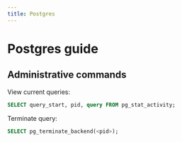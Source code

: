 ```yaml
---
title: Postgres
---
```


Postgres guide
==============

Administrative commands
-----------------------

   View current queries:
   ```sql
   SELECT query_start, pid, query FROM pg_stat_activity;
   ```
   
   Terminate query:
   ```sql
   SELECT pg_terminate_backend(<pid>);
   ```